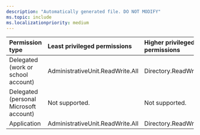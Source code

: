 ```yaml
---
description: "Automatically generated file. DO NOT MODIFY"
ms.topic: include
ms.localizationpriority: medium
---
```


|Permission type|Least privileged permissions|Higher privileged permissions|
|:---|:---|:---|
|Delegated (work or school account)|AdministrativeUnit.ReadWrite.All|Directory.ReadWrite.All|
|Delegated (personal Microsoft account)|Not supported.|Not supported.|
|Application|AdministrativeUnit.ReadWrite.All|Directory.ReadWrite.All|

